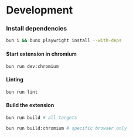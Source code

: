# Development
### Install dependencies
```bash
bun i && bunx playwright install --with-deps
```

#### Start extension in chromium
```bash
bun run dev:chromium
```

#### Linting
```bash
bun run lint
```

#### Build the extension
```bash
bun run build # all targets
```
```bash
bun run build:chromium # specific browser only
```
